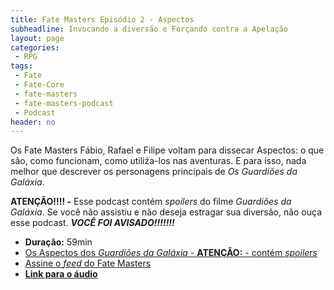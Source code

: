 ```yaml
---
title: Fate Masters Episódio 2 - Aspectos
subheadline: Invocando a diversão e Forçando contra a Apelação
layout: page
categories:
 - RPG
tags:
 - Fate
 - Fate-Core
 - fate-masters
 - fate-masters-podcast
 - Podcast
header: no
---
```


Os Fate Masters Fábio, Rafael e Filipe voltam para dissecar Aspectos: o que são, como funcionam, como utiliźa-los nas aventuras. E para isso, nada melhor que descrever os personagens principais de _Os Guardiões da Galáxia_.

**ATENÇÃO!!!! -** Esse podcast contém _spoilers_ do filme _Guardiões da Galáxia_. Se você não assistiu e não deseja estragar sua diversão, não ouça esse podcast. **_VOCÊ FOI AVISADO!!!!!!!_**

- **Duração:** 59min
- [Os Aspectos dos *Guardiões da Galáxia* - **ATENÇÃO:** - contém _spoilers_][1]
- [Assine o _feed_ do Fate Masters][feed-fatemasters]
- [**Link para o áudio**][link-mp3]

[1]: /rpg/FateMasters2-AspectosGuardioesDaGalaxia/
[feed-fatemasters]: http://feeds.feedburner.com/FateMastersRPG
[link-mp3]: https://archive.org/download/fate_masters_2_aspectos_201506/fate_masters_2_aspectos.mp3
